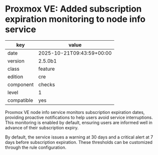 [//]: # (werk v2)
# Proxmox VE: Added subscription expiration monitoring to node info service

key        | value
---------- | ---
date       | 2025-10-21T09:43:59+00:00
version    | 2.5.0b1
class      | feature
edition    | cre
component  | checks
level      | 1
compatible | yes

Proxmox VE node info service monitors subscription expiration dates, providing proactive notifications to help users avoid service interruptions.
This monitoring is enabled by default, ensuring users are informed well in advance of their subscription expiry.

By default, the service issues a warning at 30 days and a critical alert at 7 days before subscription expiration.
These thresholds can be customized through the rule configuration.